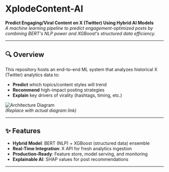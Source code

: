 # XplodeContent-AI


**Predict Engaging/Viral Content on X (Twitter) Using Hybrid AI Models**  
_A machine learning pipeline to predict engagement-optimized posts by combining BERT's NLP power and XGBoost's structured data efficiency._

---

## 🔍 Overview
This repository hosts an end-to-end ML system that analyzes historical X (Twitter) analytics data to:
- **Predict** which topics/content styles will trend
- **Recommend** high-impact posting strategies
- **Explain** key drivers of virality (hashtags, timing, etc.)

![Architecture Diagram](https://via.placeholder.com/800x400.png?text=Hybrid+Model+Architecture)  
*(Replace with actual diagram link)*

---

## ✨ Features
- **Hybrid Model**: BERT (NLP) + XGBoost (structured data) ensemble
- **Real-Time Integration**: X API for fresh analytics ingestion
- **Production-Ready**: Feature store, model serving, and monitoring
- **Explainable AI**: SHAP values for post recommendations

---

